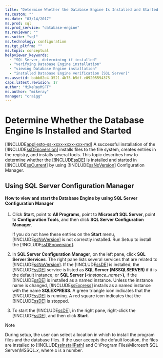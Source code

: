 ```yaml
---
title: "Determine Whether the Database Engine Is Installed and Started | Microsoft Docs"
ms.custom: ""
ms.date: "03/14/2017"
ms.prod: sql
ms.prod_service: "database-engine"
ms.reviewer: ""
ms.suite: "sql"
ms.technology: configuration
ms.tgt_pltfrm: ""
ms.topic: conceptual
helpviewer_keywords: 
  - "SQL Server, determining if installed"
  - "verifying Database Engine installation"
  - "viewing Database Engine installation"
  - "installed Database Engine verification [SQL Server]"
ms.assetid: babb02e4-3521-4b75-b5df-e09205594375
caps.latest.revision: 17
author: "MikeRayMSFT"
ms.author: "mikeray"
manager: "craigg"
---
```

# Determine Whether the Database Engine Is Installed and Started
[!INCLUDE[appliesto-ss-xxxx-xxxx-xxx-md](../../includes/appliesto-ss-xxxx-xxxx-xxx-md.md)]
  A successful installation of the [!INCLUDE[ssDEnoversion](../../includes/ssdenoversion-md.md)] installs files to the file system, creates entries in the registry, and installs several tools. This topic describes how to determine whether the [!INCLUDE[ssDE](../../includes/ssde-md.md)] is installed and started in [!INCLUDE[ssCurrent](../../includes/sscurrent-md.md)] by using [!INCLUDE[ssNoVersion](../../includes/ssnoversion-md.md)] Configuration Manager.  
  
##  <a name="SSMSProcedure"></a> Using SQL Server Configuration Manager  
  
#### How to view and start the Database Engine by using SQL Server Configuration Manager  
  
1.  Click **Start**, point to **All Programs**, point to **Microsoft SQL Server**, point to **Configuration Tools**, and then click **SQL Server Configuration Manager**.  
  
     If you do not have these entries on the **Start** menu, [!INCLUDE[ssNoVersion](../../includes/ssnoversion-md.md)] is not correctly installed. Run Setup to install the [!INCLUDE[ssDEnoversion](../../includes/ssdenoversion-md.md)].  
  
2.  In **SQL Server Configuration Manager**, on the left pane, click **SQL Server Services**. The right pane lists several services that are related to [!INCLUDE[ssNoVersion](../../includes/ssnoversion-md.md)]. If the [!INCLUDE[ssDE](../../includes/ssde-md.md)] is installed, the [!INCLUDE[ssDE](../../includes/ssde-md.md)] service is listed as **SQL Server (MSSQLSERVER)** if it is the default instance; or **SQL Server (**\<*instance_name*>**)**, if the [!INCLUDE[ssDE](../../includes/ssde-md.md)] is installed as a named instance. Unless the instance name is changed, [!INCLUDE[ssExpress](../../includes/ssexpress-md.md)] installs as a named instance with the name **SQLEXPRESS**. A green triangle icon indicates that the [!INCLUDE[ssDE](../../includes/ssde-md.md)] is running. A red square icon indicates that the [!INCLUDE[ssDE](../../includes/ssde-md.md)] is stopped.  
  
3.  To start the [!INCLUDE[ssDE](../../includes/ssde-md.md)], in the right pane, right-click the [!INCLUDE[ssDE](../../includes/ssde-md.md)], and then click **Start**.  
  
> [!NOTE]  
>  During setup, the user can select a location in which to install the program files and the database files. If the user accepts the default location, the files are installed to [!INCLUDE[ssInstallPath](../../includes/ssinstallpath-md.md)] and C:\Program Files\Microsoft SQL Server\MSSQL.*x*, where *x* is a number.  
  
  

